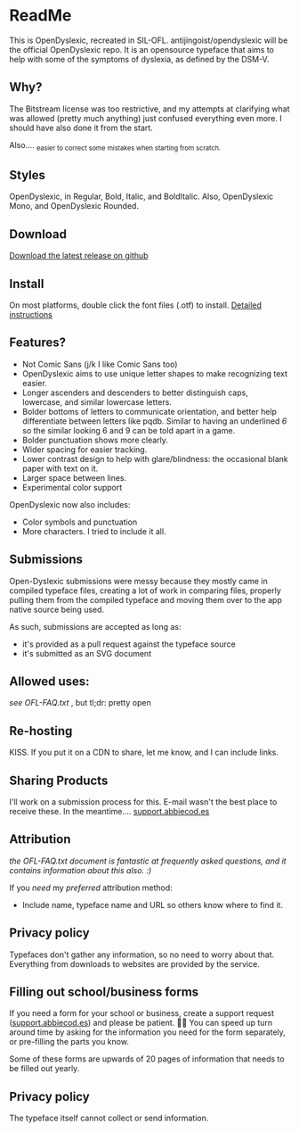 # ReadMe

This is OpenDyslexic, recreated in SIL-OFL. antijingoist/opendyslexic will be the official OpenDyslexic repo. It is an opensource typeface that aims to help with some of the symptoms of dyslexia, as defined by the DSM-V. 

## Why?

The Bitstream license was too restrictive, and my attempts at clarifying what was allowed (pretty much anything) just confused everything even  more. I should have also done it from the start. 

Also.... <sub>easier to correct some mistakes when starting from scratch.</sub>

## Styles

OpenDyslexic, in Regular, Bold, Italic, and BoldItalic. Also, OpenDyslexic Mono, and OpenDyslexic Rounded.

## Download
[Download the latest release on github](https://github.com/antijingoist/opendyslexic/releases)

## Install
On most platforms, double click the font files (.otf) to install. 
[Detailed instructions](https://desk.zoho.com/portal/abbiecodes/en/kb/articles/installing-using-opendyslexic)

## Features?

* Not Comic Sans (j/k I like Comic Sans too)
* OpenDyslexic aims to use unique letter shapes to make recognizing text easier. 
* Longer ascenders and descenders to better distinguish caps, lowercase, and similar lowercase letters.
* Bolder bottoms of letters to communicate orientation, and better help differentiate between letters like pqdb. Similar to having an underlined _6_ so the similar looking 6 and 9 can be told apart in a game.
* Bolder punctuation shows more clearly.
* Wider spacing for easier tracking.
* Lower contrast design to help with glare/blindness: the occasional blank paper with text on it.
* Larger space between lines.
* Experimental color support

OpenDyslexic now also includes:

* Color symbols and punctuation 
* More characters. I tried to include it all. 
 
## Submissions

Open-Dyslexic submissions were messy because they mostly came in compiled typeface files, creating a lot of work in comparing files, properly pulling them from the compiled typeface and moving them over to the app native source being used.

As such, submissions are accepted as long as:
* it's provided as a pull request against the typeface source
* it's submitted as an SVG document

## Allowed uses:

_see OFL-FAQ.txt_ , but tl;dr: pretty open

## Re-hosting

KISS. If you put it on a CDN to share, let me know, and I can include links.

## Sharing Products

I'll work on a submission process for this. E-mail wasn't the best place to receive these. In the meantime.... [support.abbiecod.es](https://desk.zoho.com/portal/abbiecodes/en/home)

## Attribution

_the OFL-FAQ.txt document is fantastic at frequently asked questions, and it contains information about this also. :)_

If you _need_ my *preferred* attribution method: 

 * Include name, typeface name and URL so others know where to find it.

## Privacy policy

Typefaces don't gather any information, so no need to worry about that.
Everything from downloads to websites are provided by the service.

## Filling out school/business forms

If you need a form for your school or business, create a support request ([support.abbiecod.es](https://desk.zoho.com/portal/abbiecodes/en/home)) and please be patient. 🤞🏼 You can speed up turn around time by asking for the information you need for the form separately, or pre-filling the parts you know.

Some of these forms are upwards of 20 pages of information that needs to be filled out yearly.

## Privacy policy

The typeface itself cannot collect or send information. 
